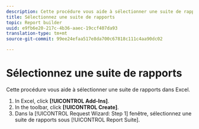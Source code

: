 ```yaml
---
description: Cette procédure vous aide à sélectionner une suite de rapports dans Excel.
title: Sélectionnez une suite de rapports
topic: Report builder
uuid: e9fb6e20-217c-4b36-aaec-19ccf407da93
translation-type: tm+mt
source-git-commit: 99ee24efaa517e8da700c67818c111c4aa90dc02

---
```



# Sélectionnez une suite de rapports

Cette procédure vous aide à sélectionner une suite de rapports dans Excel.

1. In Excel, click **[!UICONTROL Add-Ins]**.
1. In the toolbar, click **[!UICONTROL Create]**.
1. Dans la [!UICONTROL Request Wizard: Step 1] fenêtre, sélectionnez une suite de rapports sous [!UICONTROL Report Suite].
